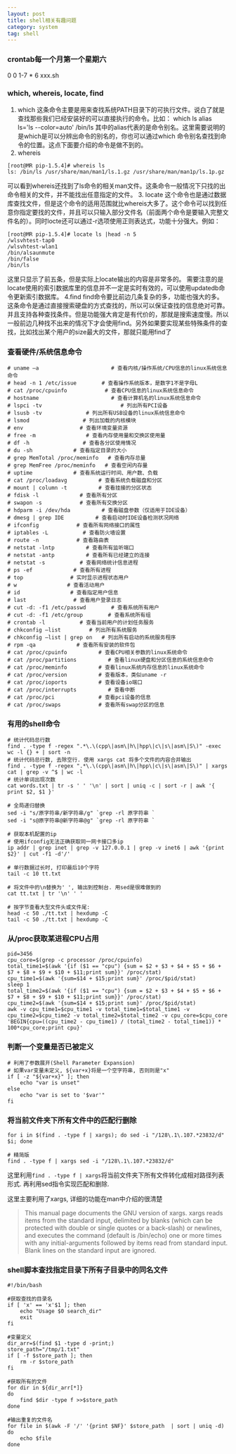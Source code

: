 ```yaml
---
layout: post
title: shell相关有趣问题
category: system
tag: shell
---
```


### crontab每一个月第一个星期六
0 0 1-7 * 6 xxx.sh

### which, whereis, locate, find
1. which
    这条命令主要是用来查找系统PATH目录下的可执行文件。说白了就是查找那些我们已经安装好的可以直接执行的命令。比如：
    which ls
    alias ls='ls --color=auto'
     /bin/ls
    其中的alias代表的是命令别名。这里需要说明的是which是可以分辨出命令的别名的，你也可以通过which 命令别名查找到命令的位置。这点下面要介绍的命令是做不到的。
2. whereis
```
[root@MR pip-1.5.4]# whereis ls
ls: /bin/ls /usr/share/man/man1/ls.1.gz /usr/share/man/man1p/ls.1p.gz
```
可以看到whereis还找到了ls命令的相关man文件。这条命令一般情况下只找的出命令相关的文件，并不能找出任意指定的文件。
3. locate
    这个命令也是通过数据库查找文件，但是这个命令的适用范围就比whereis大多了。这个命令可以找到任意你指定要找的文件，并且可以只输入部分文件名（前面两个命令是要输入完整文件名的）。同时locte还可以通过-r选项使用正则表达式，功能十分强大。例如：
```
[root@MR pip-1.5.4]# locate ls |head -n 5
/wlsvhtest-tap0
/wlsvhtest-wlan1
/bin/alsaunmute
/bin/false
/bin/ls
```
 这里只显示了前五条，但是实际上locate输出的内容是非常多的。
​    需要注意的是locate使用的索引数据库里的信息并不一定是实时有效的，可以使用updatedb命令更新索引数据库。
4.find
​    find命令要比前边几条复杂的多，功能也强大的多。这条命令是通过直接搜索硬盘的方式查找的，所以可以保证查找的信息绝对可靠。并且支持各种查找条件。但是功能强大肯定是有代价的，那就是搜索速度慢。所以一般前边几种找不出来的情况下才会使用find。另外如果要实现某些特殊条件的查找，比如找出某个用户的size最大的文件，那就只能用find了

### 查看硬件/系统信息命令
```
# uname –a                       # 查看内核/操作系统/CPU信息的linux系统信息命令
# head -n 1 /etc/issue        # 查看操作系统版本，是数字1不是字母L
# cat /proc/cpuinfo            # 查看CPU信息的linux系统信息命令
# hostname                       # 查看计算机名的linux系统信息命令
# lspci -tv                         # 列出所有PCI设备
# lsusb -tv              # 列出所有USB设备的linux系统信息命令
# lsmod                 # 列出加载的内核模块
# env                  # 查看环境变量资源
# free -m                # 查看内存使用量和交换区使用量
# df -h                 # 查看各分区使用情况
# du -sh             # 查看指定目录的大小
# grep MemTotal /proc/meminfo   # 查看内存总量
# grep MemFree /proc/meminfo   # 查看空闲内存量
# uptime             # 查看系统运行时间、用户数、负载
# cat /proc/loadavg          # 查看系统负载磁盘和分区
# mount | column -t          # 查看挂接的分区状态
# fdisk -l             # 查看所有分区
# swapon -s            # 查看所有交换分区
# hdparm -i /dev/hda          # 查看磁盘参数（仅适用于IDE设备）
# dmesg | grep IDE          # 查看启动时IDE设备检测状况网络
# ifconfig            # 查看所有网络接口的属性
# iptables -L           # 查看防火墙设置
# route -n            # 查看路由表
# netstat -lntp          # 查看所有监听端口
# netstat -antp          # 查看所有已经建立的连接
# netstat -s           # 查看网络统计信息进程
# ps -ef             # 查看所有进程
# top               # 实时显示进程状态用户
# w                # 查看活动用户
# id                # 查看指定用户信息
# last               # 查看用户登录日志
# cut -d: -f1 /etc/passwd        # 查看系统所有用户
# cut -d: -f1 /etc/group        # 查看系统所有组
# crontab -l           # 查看当前用户的计划任务服务
# chkconfig –list         # 列出所有系统服务
# chkconfig –list | grep on   # 列出所有启动的系统服务程序
# rpm -qa             # 查看所有安装的软件包
# cat /proc/cpuinfo          # 查看CPU相关参数的linux系统命令
# cat /proc/partitions          # 查看linux硬盘和分区信息的系统信息命令
# cat /proc/meminfo          # 查看linux系统内存信息的linux系统命令
# cat /proc/version          # 查看版本，类似uname -r
# cat /proc/ioports          # 查看设备io端口
# cat /proc/interrupts          # 查看中断
# cat /proc/pci              # 查看pci设备的信息
# cat /proc/swaps            # 查看所有swap分区的信息
```

### 有用的shell命令

```shell
# 统计代码总行数
find . -type f -regex ".*\.\(cpp\|asm\|h\|hpp\|c\|s\|asm\|S\)" -exec wc -l {} + | sort -n
# 统计代码总行数, 去除空行. 使用 xargs cat 将多个文件的内容合并输出
find . -type f -regex ".*\.\(cpp\|asm\|h\|hpp\|c\|s\|asm\|S\)" | xargs cat | grep -v ^$ | wc -l
# 统计单词出现次数
cat words.txt | tr -s ' ' '\n' | sort | uniq -c | sort -r | awk '{ print $2, $1 }'

# 全局递归替换
sed -i "s/原字符串/新字符串/g" `grep -rl 原字符串 `
sed -i "s@原字符串@新字符串@g" `grep -rl 原字符串 `

# 获取本机配置的ip
# 使用ifconfig无法正确获取同一网卡接口多ip
ip addr | grep inet | grep -v 127.0.0.1 | grep -v inet6 | awk '{print $2}' | cut -f1 -d'/'

# 单行数据过长时, 打印最后10个字符
tail -c 10 tt.txt

# 将文件中的\n替换为' ', 输出到控制台. 用sed是很难做到的
cat tt.txt | tr '\n' ' ' 

# 按字节查看大型文件头或文件尾:
head -c 50 ./tt.txt | hexdump -C
tail -c 50 ./tt.txt | hexdump -C
```

### 从/proc获取某进程CPU占用

```shell
pid=3456
cpu_core=$(grep -c processor /proc/cpuinfo)
total_time1=$(awk '{if ($1 == "cpu") {sum = $2 + $3 + $4 + $5 + $6 + $7 + $8 + $9 + $10 + $11;print sum}}' /proc/stat)
cpu_time1=$(awk '{sum=$14 + $15;print sum}' /proc/$pid/stat)
sleep 1
total_time2=$(awk '{if ($1 == "cpu") {sum = $2 + $3 + $4 + $5 + $6 + $7 + $8 + $9 + $10 + $11;print sum}}' /proc/stat)
cpu_time2=$(awk '{sum=$14 + $15;print sum}' /proc/$pid/stat)
awk -v cpu_time1=$cpu_time1 -v total_time1=$total_time1 -v cpu_time2=$cpu_time2 -v total_time2=$total_time2 -v cpu_core=$cpu_core 'BEGIN{cpu=((cpu_time2 - cpu_time1) / (total_time2 - total_time1)) * 100*cpu_core;print cpu}'
```

### 判断一个变量是否已被定义

```shell
# 利用了参数展开(Shell Parameter Expansion)
# 如果var变量未定义, ${var+x}将是一个空字符串, 否则则是"x"
if [ -z "${var+x}" ]; then 
	echo "var is unset"
else 
	echo "var is set to '$var'"
fi
```

### 将当前文件夹下所有文件中的匹配行删除

```shell
for i in $(find . -type f | xargs); do sed -i "/128\.1\.107.*23832/d" $i; done

# 精简版
find . -type f | xargs sed -i "/128\.1\.107.*23832/d"
```

这里利用`find . -type f | xargs`将当前文件夹下所有文件转化成相对路径列表形式. 再利用sed指令实现匹配和删除.

这里主要利用了xargs, 详细的功能在man中介绍的很清楚

> This  manual  page  documents the GNU version of xargs.  xargs reads items from the standard input, delimited by blanks (which can be protected with double or single quotes or  a  back‐slash)  or  newlines, and executes the command (default is /bin/echo) one or more times with any initial-arguments followed by items read from standard input.  Blank lines on the  standard input are ignored.



### shell脚本查找指定目录下所有子目录中的同名文件

```shell
#!/bin/bash

#获取查找的目录名
if [ 'x' == 'x'$1 ]; then
	echo "Usage $0 search_dir"
	exit
fi

#变量定义
dir_arr=$(find $1 -type d -print;)
store_path="/tmp/1.txt"
if [ -f $store_path ]; then
	rm -r $store_path
fi

#获取所有的文件
for dir in ${dir_arr[*]}
do
	find $dir -type f >>$store_path
done

#输出重复的文件名
for file in $(awk -F '/' '{print $NF}' $store_path  | sort | uniq -d)
do
	echo $file
done
```

